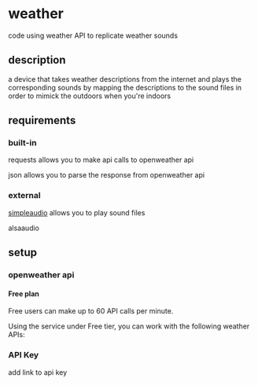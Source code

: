 # weather
code using weather API to replicate weather sounds
## description 
a device that takes weather descriptions from the internet and plays the corresponding sounds by mapping the descriptions to the sound files in order to mimick the outdoors when you're indoors 



## requirements
### built-in
requests allows you to make api calls to openweather api

json allows you to parse the response from openweather api

### external
[simpleaudio](https://pypi.org/project/simpleaudio/) allows you to play sound files

alsaaudio 

## setup
### openweather api

#### Free plan
Free users can make up to 60 API calls per minute. 

Using the service under Free tier, you can work with the following weather APIs:


### API Key
add link to api key
